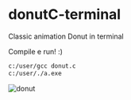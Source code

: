 ﻿# donutC-terminal

Classic animation Donut in terminal

Compile e run! :)
```bash
c:/user/gcc donut.c
c:/user/./a.exe
```

![donut](https://user-images.githubusercontent.com/16153844/193272117-38f7d47a-6396-4de4-9ef7-3d27d414b6ec.png)
